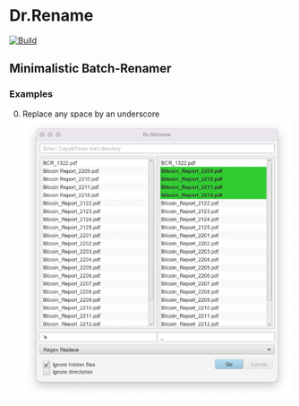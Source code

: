 # Dr.Rename

[![Build](https://github.com/kerner1000/drrename/actions/workflows/build.yml/badge.svg)](https://github.com/kerner1000/drrename/actions/workflows/build.yml)

## Minimalistic Batch-Renamer

### Examples
0. Replace any space by an underscore ![example-replace-space-by-underscore.png](./screens/example-replace-space-by-underscore.png)
